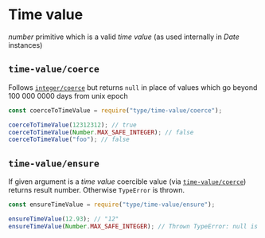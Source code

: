# Time value

_number_ primitive which is a valid _time value_ (as used internally in _Date_ instances)


















































<extoc></extoc>

## `time-value/coerce`

Follows [`integer/coerce`](integer.md#integercoerce) but returns `null` in place of values which go beyond 100 000 0000 days from unix epoch

```javascript
const coerceToTimeValue = require("type/time-value/coerce");

coerceToTimeValue(12312312); // true
coerceToTimeValue(Number.MAX_SAFE_INTEGER); // false
coerceToTimeValue("foo"); // false
```

## `time-value/ensure`

If given argument is a _time value_ coercible value (via [`time-value/coerce`](#time-valuecoerce)) returns result number.
Otherwise `TypeError` is thrown.

```javascript
const ensureTimeValue = require("type/time-value/ensure");

ensureTimeValue(12.93); // "12"
ensureTimeValue(Number.MAX_SAFE_INTEGER); // Thrown TypeError: null is not a natural number
```

